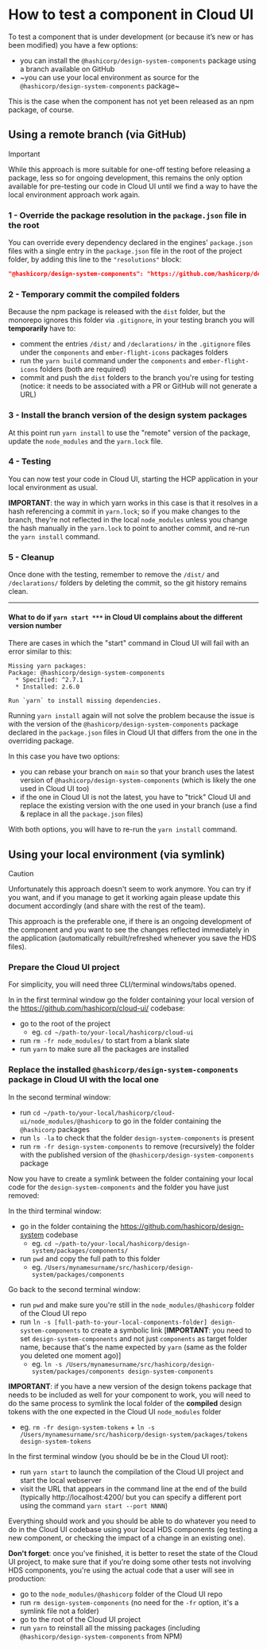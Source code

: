 # How to test a component in Cloud UI

To test a component that is under development (or because it’s new or has been modified) you have a few options:

- you can install the `@hashicorp/design-system-components` package using a branch available on GitHub
- ~you can use your local environment as source for the `@hashicorp/design-system-components` package~

This is the case when the component has not yet been released as an npm package, of course.

## Using a remote branch (via GitHub)

> [!IMPORTANT]
> While this approach is more suitable for one-off testing before releasing a package, less so for ongoing development, this remains the only option available for pre-testing our code in Cloud UI until we find a way to have the local environment approach work again.

### 1 - Override the package resolution in the `package.json` file in the root

You can override every dependency declared in the engines' `package.json` files with a single entry in the `package.json` file in the root of the project folder, by adding this line to the `"resolutions"` block:

```json
"@hashicorp/design-system-components": "https://github.com/hashicorp/design-system#head=BRANCH-NAME&workspace=@hashicorp/design-system-components"
```

### 2 - Temporary commit the compiled folders

Because the npm package is released with the `dist` folder, but the monorepo ignores this folder via `.gitignore`, in your testing branch you will **temporarily** have to:
- comment the entries `/dist/` and `/declarations/` in the `.gitignore` files under the `components` and `ember-flight-icons` packages folders
- run the `yarn build` command under the `components` and `ember-flight-icons` folders (both are required)
- commit and push the `dist` folders to the branch you're using for testing (notice: it needs to be associated with a PR or GitHub will not generate a URL)

### 3 - Install the branch version of the design system packages

At this point run `yarn install` to use the "remote" version of the package, update the `node_modules` and the `yarn.lock` file.

### 4 - Testing

You can now test your code in Cloud UI, starting the HCP application in your local environment as usual.

**IMPORTANT**: the way in which yarn works in this case is that it resolves in a hash referencing a commit in `yarn.lock`; so if you make changes to the branch, they’re not reflected in the local `node_modules` unless you change the hash manually in the `yarn.lock` to point to another commit, and re-run the `yarn install` command.

### 5 - Cleanup

Once done with the testing, remember to remove the `/dist/` and `/declarations/` folders by deleting the commit, so the git history remains clean.

---

#### What to do if `yarn start ***` in Cloud UI complains about the different version number

There are cases in which the "start" command in Cloud UI will fail with an error similar to this:
```
Missing yarn packages: 
Package: @hashicorp/design-system-components
  * Specified: ^2.7.1
  * Installed: 2.6.0

Run `yarn` to install missing dependencies.
```

Running `yarn install` again will not solve the problem because the issue is with the version of the `@hashicorp/design-system-components` package declared in the `package.json` files in Cloud UI that differs from the one in the overriding package.

In this case you have two options:

- you can rebase your branch on `main` so that your branch uses the latest version of `@hashicorp/design-system-components` (which is likely the one used in Cloud UI too)
- if the one in Cloud UI is not the latest, you have to "trick" Cloud UI and replace the existing version with the one used in your branch (use a find & replace in all the `package.json` files)

With both options, you will have to re-run the `yarn install` command.

## Using your local environment (via symlink)

> [!CAUTION]
> Unfortunately this approach doesn't seem to work anymore. You can try if you want, and if you manage to get it working again please update this document accordingly (and share with the rest of the team).

This approach is the preferable one, if there is an ongoing development of the component and you want to see the changes reflected immediately in the application (automatically rebuilt/refreshed whenever you save the HDS files).

### Prepare the Cloud UI project

For simplicity, you will need three CLI/terminal windows/tabs opened.

In in the first terminal window go the folder containing your local version of the https://github.com/hashicorp/cloud-ui/ codebase:

- go to the root of the project
  - eg. `cd ~/path-to/your-local/hashicorp/cloud-ui`
- run `rm -fr node_modules/` to start from a blank slate
- run `yarn` to make sure all the packages are installed

### Replace the installed `@hashicorp/design-system-components` package in Cloud UI with the local one

In the second terminal window:

- run `cd ~/path-to/your-local/hashicorp/cloud-ui/node_modules/@hashicorp` to go in the folder containing the `@hashicorp` packages
- run `ls -la` to check that the folder `design-system-components` is present
- run `rm -fr design-system-components` to remove (recursively) the folder with the published version of the `@hashicorp/design-system-components` package

Now you have to create a symlink between the folder containing your local code for the `design-system-components` and the folder you have just removed:

In the third terminal window:

- go in the folder containing the https://github.com/hashicorp/design-system codebase
  - eg. `cd ~/path-to/your-local/hashicorp/design-system/packages/components/`
- run `pwd` and copy the full path to this folder
  - eg. `/Users/mynamesurname/src/hashicorp/design-system/packages/components`

Go back to the second terminal window:

- run `pwd` and make sure you're still in the `node_modules/@hashicorp` folder of the Cloud UI repo
- run `ln -s [full-path-to-your-local-components-folder] design-system-components` to create a symbolic link [**IMPORTANT**: you need to set `design-system-components` and not just `components` as target folder name, because that's the name expected by `yarn` (same as the folder you deleted one moment ago)]
  - eg. `ln -s /Users/mynamesurname/src/hashicorp/design-system/packages/components design-system-components`

**IMPORTANT**: if you have a new version of the design tokens package that needs to be included as well for your component to work, you will need to do the same process to symlink the local folder of the **compiled** design tokens with the one expected in the Cloud UI `node_modules` folder

- eg. `rm -fr design-system-tokens` + `ln -s /Users/mynamesurname/src/hashicorp/design-system/packages/tokens design-system-tokens`

In the first terminal window (you should be be in the Cloud UI root):
- run `yarn start` to launch the compilation of the Cloud UI project and start the local webserver
- visit the URL that appears in the command line at the end of the build (typically http://localhost:4200/ but you can specify a different port using the command `yarn start --port NNNN`)

Everything should work and you should be able to do whatever you need to do in the Cloud UI codebase using your local HDS components (eg testing a new component, or checking the impact of a change in an existing one).

**Don't forget**: once you've finished, it is better to reset the state of the Cloud UI project, to make sure that if you're doing some other tests not involving HDS components, you're using the actual code that a user will see in production:

- go to the `node_modules/@hashicorp` folder of the Cloud UI repo
- run `rm design-system-components` (no need for the `-fr` option, it's a symlink file not a folder)
- go to the root of the Cloud UI project
- run `yarn` to reinstall all the missing packages (including `@hashicorp/design-system-components` from NPM)
